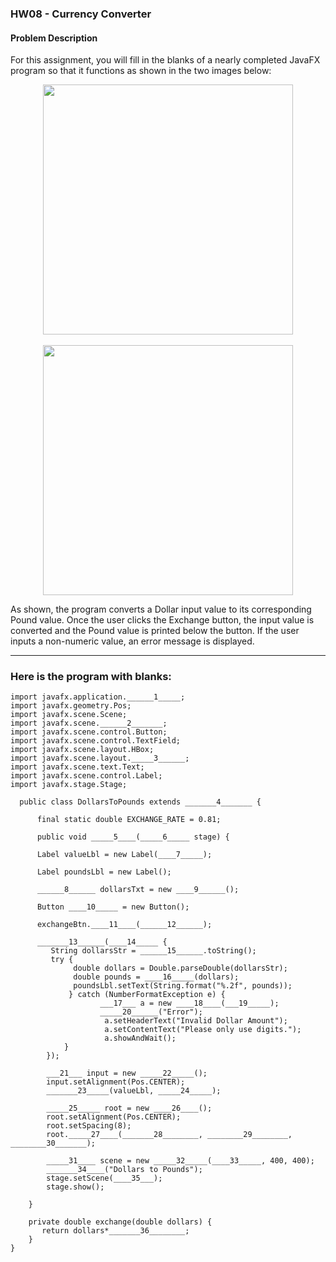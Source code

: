 ### HW08 - Currency Converter

#### **Problem Description**

For this assignment, you will fill in the blanks of a nearly completed JavaFX program so that it functions as shown in the two images below:

<p align="center">
<img src="https://lh5.googleusercontent.com/GcW8pbWhLlxb5-WlDlPbltrTdcYR8dyIeiXdzojc24l477lbQuBiqWHBlJ7m1iuIGGCBQpEosXEO1E0OcREnE6i1u6OkibW8ET8f4IZTN1Zftx9hgwcVyjndtMnimvWbKGHZv5v4" width="400">
<br>  <br>
<img src="https://lh6.googleusercontent.com/8FikQYO2lMBulRruxywSvy_y4nqplWT2kH3dh-2-yULHFhi089qt3obNcKy9idOSr-fAuuB73dIY05fCUEsuir_YtBWI8-j7O8muApIAdysR5jAQQClsijevw8lhf2SDqxWWlT7i" width="400">
</p>

As shown, the program converts a Dollar input value to its corresponding Pound value. Once the user clicks the Exchange button, the input value is converted and the Pound value is printed below the button. If the user inputs a non-numeric value, an error message is displayed.

---

### Here is the program with blanks:

```
import javafx.application.______1_____;
import javafx.geometry.Pos;
import javafx.scene.Scene;
import javafx.scene.______2_______;
import javafx.scene.control.Button;
import javafx.scene.control.TextField;
import javafx.scene.layout.HBox;
import javafx.scene.layout._____3______;
import javafx.scene.text.Text;
import javafx.scene.control.Label;
import javafx.stage.Stage;

  public class DollarsToPounds extends _______4_______ {

      final static double EXCHANGE_RATE = 0.81;

      public void _____5____(_____6_____ stage) {

      Label valueLbl = new Label(____7_____);

      Label poundsLbl = new Label();

      ______8______ dollarsTxt = new ____9______();

      Button ____10_____ = new Button();

      exchangeBtn.____11____(______12______);

      _______13______(____14_____ {
         String dollarsStr = ______15______.toString();
         try {
              double dollars = Double.parseDouble(dollarsStr);
              double pounds = ____16_____(dollars);
              poundsLbl.setText(String.format("%.2f", pounds));
             } catch (NumberFormatException e) {
                    ___17___ a = new ____18____(___19_____);
                    _____20______("Error");
                     a.setHeaderText("Invalid Dollar Amount");
                     a.setContentText("Please only use digits.");
                     a.showAndWait();
            }
        });

        ___21___ input = new _____22_____();
        input.setAlignment(Pos.CENTER);
        _______23_____(valueLbl, _____24_____);

        _____25_____ root = new ____26____();
        root.setAlignment(Pos.CENTER);
        root.setSpacing(8);
        root._____27____(_______28________, ________29________, ________30_______);

        _____31____ scene = new _____32_____(____33_____, 400, 400);
        _______34____("Dollars to Pounds");
        stage.setScene(____35___);
        stage.show();

    }

    private double exchange(double dollars) {
       return dollars*_______36________;
    }
}
```
